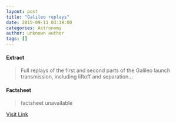 ```yaml
---
layout: post
title: "Galileo replays"
date: 2015-09-11 03:19:00
categories: Astronomy
author: unknown author
tags: []
---
```



#### Extract
>Full replays of the first and second parts of the Galileo launch transmission, including liftoff and separation...

#### Factsheet
>factsheet unavailable

[Visit Link](http://www.esa.int/spaceinvideos/Sets/Galileo_9_10)


